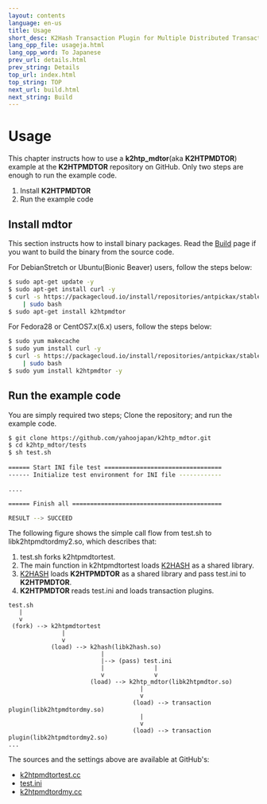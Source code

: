```yaml
---
layout: contents
language: en-us
title: Usage
short_desc: K2Hash Transaction Plugin for Multiple Distributed Transaction Of Repeater
lang_opp_file: usageja.html
lang_opp_word: To Japanese
prev_url: details.html
prev_string: Details
top_url: index.html
top_string: TOP
next_url: build.html
next_string: Build
---
```


# Usage

This chapter instructs how to use a **k2htp_mdtor**(aka **K2HTPMDTOR**) example at the **K2HTPMDTOR** repository on GitHub. Only two steps are enough to run the example code.

1. Install **K2HTPMDTOR**
2. Run the example code

## Install mdtor

This section instructs how to install binary packages. Read the [Build](https://k2htpmdtor.antpick.ax/build.html) page if you want to build the binary from the source code.

For DebianStretch or Ubuntu(Bionic Beaver) users, follow the steps below:
```bash
$ sudo apt-get update -y
$ sudo apt-get install curl -y
$ curl -s https://packagecloud.io/install/repositories/antpickax/stable/script.deb.sh \
    | sudo bash
$ sudo apt-get install k2htpmdtor
```

For Fedora28 or CentOS7.x(6.x) users, follow the steps below:
```bash
$ sudo yum makecache
$ sudo yum install curl -y
$ curl -s https://packagecloud.io/install/repositories/antpickax/stable/script.rpm.sh \
    | sudo bash
$ sudo yum install k2htpmdtor -y
```

## Run the example code

You are simply required two steps; Clone the repository; and run the example code.

```bash
$ git clone https://github.com/yahoojapan/k2htp_mdtor.git
$ cd k2htp_mdtor/tests
$ sh test.sh
                                                                                                                                          
====== Start INI file test =================================                                                                              
------ Initialize test environment for INI file ------------   

....

====== Finish all ==========================================

RESULT --> SUCCEED
```

The following figure shows the simple call flow from test.sh to libk2htpmdtordmy2.so, which describes that:

1. test.sh forks k2htpmdtortest.
2. The main function in k2htpmdtortest loads [K2HASH](https://k2hash.antpick.ax) as a shared library.
3. [K2HASH](https://k2hash.antpick.ax) loads **K2HTPMDTOR** as a shared library and pass test.ini to **K2HTPMDTOR**.
4. **K2HTPMDTOR** reads test.ini and loads transaction plugins.

```
test.sh
   |
   v
 (fork) --> k2htpmdtortest
               |
               v
            (load) --> k2hash(libk2hash.so)  
                          |
                          |--> (pass) test.ini
                          |              |
                          v              v
                       (load) --> k2htp_mdtor(libk2htpmdtor.so)
                                     |
                                     v
                                   (load) --> transaction plugin(libk2htpmdtordmy.so)
                                     |
                                     v
                                   (load) --> transaction plugin(libk2htpmdtordmy2.so)
...
```

The sources and the settings above are available at GitHub's:
* [k2htpmdtortest.cc](https://github.com/yahoojapan/k2htp_mdtor/blob/master/tests/k2htpmdtortest.cc)
* [test.ini](https://github.com/yahoojapan/k2htp_mdtor/blob/master/tests/test.ini)
* [k2htpmdtordmy.cc](https://github.com/yahoojapan/k2htp_mdtor/blob/master/tests/k2htpmdtordmy.cc)
